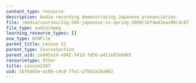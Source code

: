 ```yaml
---
content_type: resource
description: Audio recording demonstrating Japanese pronunciation.
file: /media/courses/21g-504-japanese-iv-spring-2009/1bf4ad3eac06c4c87fe127b62a16a962_Lesson22A7.mp3
file_type: audio/mpeg
learning_resource_types: []
ocw_type: OCWFile
parent_title: Lesson 22
parent_type: CourseSection
parent_uid: ce845a14-e942-541d-7d56-a411e07e0465
resourcetype: Other
title: Lesson22A7
uid: 1bf4ad3e-ac06-c4c8-7fe1-27b62a16a962
---
```

